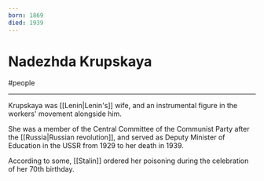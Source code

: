 ```yaml
---
born: 1869
died: 1939
---
```

# Nadezhda Krupskaya
#people 

---
Krupskaya was [[Lenin|Lenin's]] wife, and an instrumental figure in the workers' movement alongside him. 

She was a member of the Central Committee of the Communist Party after the [[Russia|Russian revolution]], and served as Deputy Minister of Education in the USSR from 1929 to her death in 1939. 

According to some, [[Stalin]] ordered her poisoning during the celebration of her 70th birthday. 